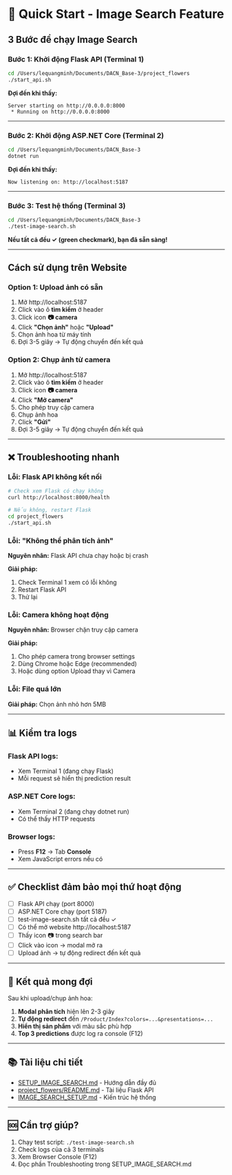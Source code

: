 # 🚀 Quick Start - Image Search Feature

## 3 Bước để chạy Image Search

### Bước 1: Khởi động Flask API (Terminal 1)

```bash
cd /Users/lequangminh/Documents/DACN_Base-3/project_flowers
./start_api.sh
```

**Đợi đến khi thấy:**
```
Server starting on http://0.0.0.0:8000
 * Running on http://0.0.0.0:8000
```

---

### Bước 2: Khởi động ASP.NET Core (Terminal 2)

```bash
cd /Users/lequangminh/Documents/DACN_Base-3
dotnet run
```

**Đợi đến khi thấy:**
```
Now listening on: http://localhost:5187
```

---

### Bước 3: Test hệ thống (Terminal 3)

```bash
cd /Users/lequangminh/Documents/DACN_Base-3
./test-image-search.sh
```

**Nếu tất cả đều ✓ (green checkmark), bạn đã sẵn sàng!**

---

## Cách sử dụng trên Website

### Option 1: Upload ảnh có sẵn

1. Mở http://localhost:5187
2. Click vào ô **tìm kiếm** ở header
3. Click icon **📷 camera**
4. Click **"Chọn ảnh"** hoặc **"Upload"**
5. Chọn ảnh hoa từ máy tính
6. Đợi 3-5 giây → Tự động chuyển đến kết quả

### Option 2: Chụp ảnh từ camera

1. Mở http://localhost:5187
2. Click vào ô **tìm kiếm** ở header
3. Click icon **📷 camera**
4. Click **"Mở camera"**
5. Cho phép truy cập camera
6. Chụp ảnh hoa
7. Click **"Gửi"**
8. Đợi 3-5 giây → Tự động chuyển đến kết quả

---

## ❌ Troubleshooting nhanh

### Lỗi: Flask API không kết nối

```bash
# Check xem Flask có chạy không
curl http://localhost:8000/health

# Nếu không, restart Flask
cd project_flowers
./start_api.sh
```

### Lỗi: "Không thể phân tích ảnh"

**Nguyên nhân:** Flask API chưa chạy hoặc bị crash

**Giải pháp:**
1. Check Terminal 1 xem có lỗi không
2. Restart Flask API
3. Thử lại

### Lỗi: Camera không hoạt động

**Nguyên nhân:** Browser chặn truy cập camera

**Giải pháp:**
1. Cho phép camera trong browser settings
2. Dùng Chrome hoặc Edge (recommended)
3. Hoặc dùng option Upload thay vì Camera

### Lỗi: File quá lớn

**Giải pháp:** Chọn ảnh nhỏ hơn 5MB

---

## 📊 Kiểm tra logs

### Flask API logs:
- Xem Terminal 1 (đang chạy Flask)
- Mỗi request sẽ hiển thị prediction result

### ASP.NET Core logs:
- Xem Terminal 2 (đang chạy dotnet run)
- Có thể thấy HTTP requests

### Browser logs:
- Press **F12** → Tab **Console**
- Xem JavaScript errors nếu có

---

## ✅ Checklist đảm bảo mọi thứ hoạt động

- [ ] Flask API chạy (port 8000)
- [ ] ASP.NET Core chạy (port 5187)
- [ ] test-image-search.sh tất cả đều ✓
- [ ] Có thể mở website http://localhost:5187
- [ ] Thấy icon 📷 trong search bar
- [ ] Click vào icon → modal mở ra
- [ ] Upload ảnh → tự động redirect đến kết quả

---

## 🎯 Kết quả mong đợi

Sau khi upload/chụp ảnh hoa:

1. **Modal phân tích** hiện lên 2-3 giây
2. **Tự động redirect** đến `/Product/Index?colors=...&presentations=...`
3. **Hiển thị sản phẩm** với màu sắc phù hợp
4. **Top 3 predictions** được log ra console (F12)

---

## 📚 Tài liệu chi tiết

- [SETUP_IMAGE_SEARCH.md](SETUP_IMAGE_SEARCH.md) - Hướng dẫn đầy đủ
- [project_flowers/README.md](project_flowers/README.md) - Tài liệu Flask API
- [IMAGE_SEARCH_SETUP.md](IMAGE_SEARCH_SETUP.md) - Kiến trúc hệ thống

---

## 🆘 Cần trợ giúp?

1. Chạy test script: `./test-image-search.sh`
2. Check logs của cả 3 terminals
3. Xem Browser Console (F12)
4. Đọc phần Troubleshooting trong SETUP_IMAGE_SEARCH.md
